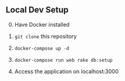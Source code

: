 ## Local Dev Setup

0. Have Docker installed
1. `git clone` this repository

2. `docker-compose up -d`
3. `docker-compose run web rake db:setup`
4. Access the application on localhost:3000
